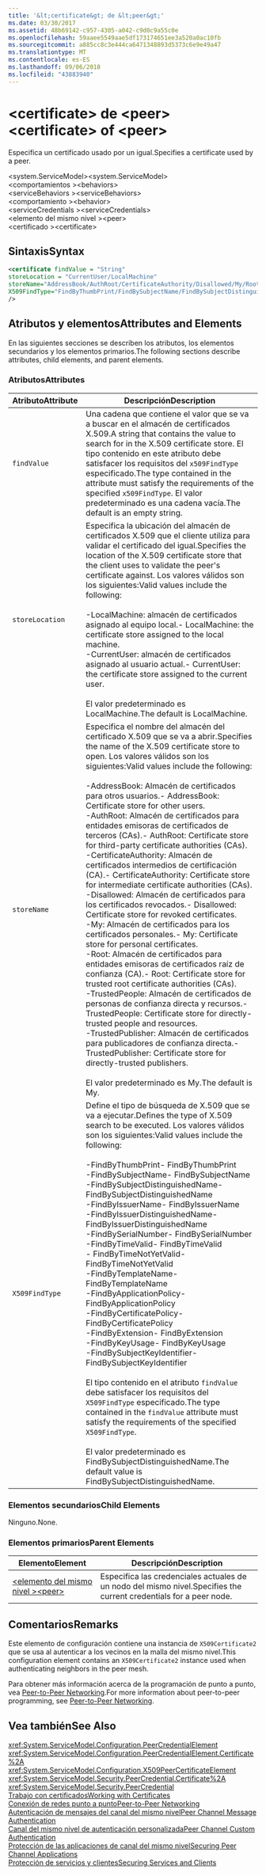 ```yaml
---
title: '&lt;certificate&gt; de &lt;peer&gt;'
ms.date: 03/30/2017
ms.assetid: 48b69142-c957-4305-a042-c9d0c9a55c0e
ms.openlocfilehash: 59aaee5549aae5df173174651ee3a520a0ac10fb
ms.sourcegitcommit: a885cc8c3e444ca6471348893d5373c6e9e49a47
ms.translationtype: MT
ms.contentlocale: es-ES
ms.lasthandoff: 09/06/2018
ms.locfileid: "43883940"
---
```

# <a name="ltcertificategt-of-ltpeergt"></a><span data-ttu-id="95809-102">&lt;certificate&gt; de &lt;peer&gt;</span><span class="sxs-lookup"><span data-stu-id="95809-102">&lt;certificate&gt; of &lt;peer&gt;</span></span>
<span data-ttu-id="95809-103">Especifica un certificado usado por un igual.</span><span class="sxs-lookup"><span data-stu-id="95809-103">Specifies a certificate used by a peer.</span></span>  
  
 <span data-ttu-id="95809-104">\<system.ServiceModel></span><span class="sxs-lookup"><span data-stu-id="95809-104">\<system.ServiceModel></span></span>  
<span data-ttu-id="95809-105">\<comportamientos ></span><span class="sxs-lookup"><span data-stu-id="95809-105">\<behaviors></span></span>  
<span data-ttu-id="95809-106">\<serviceBehaviors ></span><span class="sxs-lookup"><span data-stu-id="95809-106">\<serviceBehaviors></span></span>  
<span data-ttu-id="95809-107">\<comportamiento ></span><span class="sxs-lookup"><span data-stu-id="95809-107">\<behavior></span></span>  
<span data-ttu-id="95809-108">\<serviceCredentials ></span><span class="sxs-lookup"><span data-stu-id="95809-108">\<serviceCredentials></span></span>  
<span data-ttu-id="95809-109">\<elemento del mismo nivel ></span><span class="sxs-lookup"><span data-stu-id="95809-109">\<peer></span></span>  
<span data-ttu-id="95809-110">\<certificado ></span><span class="sxs-lookup"><span data-stu-id="95809-110">\<certificate></span></span>  
  
## <a name="syntax"></a><span data-ttu-id="95809-111">Sintaxis</span><span class="sxs-lookup"><span data-stu-id="95809-111">Syntax</span></span>  
  
```xml  
<certificate findValue = "String"   
storeLocation = "CurrentUser/LocalMachine"  
storeName="AddressBook/AuthRoot/CertificateAuthority/Disallowed/My/Root/TrustedPeople/TrustedPublisher"  
X509FindType="FindByThumbPrint/FindBySubjectName/FindBySubjectDistinguishedName/FindByIssuerName/FindByIssuerDistinguishedName/FindBySerialNumber/FindByTimeValid/FindByTimeNotYetValid/FindByTemplateName/FindByApplicationPolicy/FindByCertificatePolicy/FindByExtension/FindByKeyUsage/FindBySubjectKeyIdentifier"  
/>  
```  
  
## <a name="attributes-and-elements"></a><span data-ttu-id="95809-112">Atributos y elementos</span><span class="sxs-lookup"><span data-stu-id="95809-112">Attributes and Elements</span></span>  
 <span data-ttu-id="95809-113">En las siguientes secciones se describen los atributos, los elementos secundarios y los elementos primarios.</span><span class="sxs-lookup"><span data-stu-id="95809-113">The following sections describe attributes, child elements, and parent elements.</span></span>  
  
### <a name="attributes"></a><span data-ttu-id="95809-114">Atributos</span><span class="sxs-lookup"><span data-stu-id="95809-114">Attributes</span></span>  
  
|<span data-ttu-id="95809-115">Atributo</span><span class="sxs-lookup"><span data-stu-id="95809-115">Attribute</span></span>|<span data-ttu-id="95809-116">Descripción</span><span class="sxs-lookup"><span data-stu-id="95809-116">Description</span></span>|  
|---------------|-----------------|  
|`findValue`|<span data-ttu-id="95809-117">Una cadena que contiene el valor que se va a buscar en el almacén de certificados X.509.</span><span class="sxs-lookup"><span data-stu-id="95809-117">A string that contains the value to search for in the X.509 certificate store.</span></span> <span data-ttu-id="95809-118">El tipo contenido en este atributo debe satisfacer los requisitos del `x509FindType` especificado.</span><span class="sxs-lookup"><span data-stu-id="95809-118">The type contained in the attribute must satisfy the requirements of the specified `x509FindType`.</span></span> <span data-ttu-id="95809-119">El valor predeterminado es una cadena vacía.</span><span class="sxs-lookup"><span data-stu-id="95809-119">The default is an empty string.</span></span>|  
|`storeLocation`|<span data-ttu-id="95809-120">Especifica la ubicación del almacén de certificados X.509 que el cliente utiliza para validar el certificado del igual.</span><span class="sxs-lookup"><span data-stu-id="95809-120">Specifies the location of the X.509 certificate store that the client uses to validate the peer's certificate against.</span></span> <span data-ttu-id="95809-121">Los valores válidos son los siguientes:</span><span class="sxs-lookup"><span data-stu-id="95809-121">Valid values include the following:</span></span><br /><br /> <span data-ttu-id="95809-122">-LocalMachine: almacén de certificados asignado al equipo local.</span><span class="sxs-lookup"><span data-stu-id="95809-122">-   LocalMachine: the certificate store assigned to the local machine.</span></span><br /><span data-ttu-id="95809-123">-CurrentUser: almacén de certificados asignado al usuario actual.</span><span class="sxs-lookup"><span data-stu-id="95809-123">-   CurrentUser: the certificate store assigned to the current user.</span></span><br /><br /> <span data-ttu-id="95809-124">El valor predeterminado es LocalMachine.</span><span class="sxs-lookup"><span data-stu-id="95809-124">The default is LocalMachine.</span></span>|  
|`storeName`|<span data-ttu-id="95809-125">Especifica el nombre del almacén del certificado X.509 que se va a abrir.</span><span class="sxs-lookup"><span data-stu-id="95809-125">Specifies the name of the X.509 certificate store to open.</span></span> <span data-ttu-id="95809-126">Los valores válidos son los siguientes:</span><span class="sxs-lookup"><span data-stu-id="95809-126">Valid values include the following:</span></span><br /><br /> <span data-ttu-id="95809-127">-AddressBook: Almacén de certificados para otros usuarios.</span><span class="sxs-lookup"><span data-stu-id="95809-127">-   AddressBook: Certificate store for other users.</span></span><br /><span data-ttu-id="95809-128">-AuthRoot: Almacén de certificados para entidades emisoras de certificados de terceros (CAs).</span><span class="sxs-lookup"><span data-stu-id="95809-128">-   AuthRoot: Certificate store for third-party certificate authorities (CAs).</span></span><br /><span data-ttu-id="95809-129">-CertificateAuthority: Almacén de certificados intermedios de certificación (CA).</span><span class="sxs-lookup"><span data-stu-id="95809-129">-   CertificateAuthority: Certificate store for intermediate certificate authorities (CAs).</span></span><br /><span data-ttu-id="95809-130">-Disallowed: Almacén de certificados para los certificados revocados.</span><span class="sxs-lookup"><span data-stu-id="95809-130">-   Disallowed: Certificate store for revoked certificates.</span></span><br /><span data-ttu-id="95809-131">-My: Almacén de certificados para los certificados personales.</span><span class="sxs-lookup"><span data-stu-id="95809-131">-   My: Certificate store for personal certificates.</span></span><br /><span data-ttu-id="95809-132">-Root: Almacén de certificados para entidades emisoras de certificados raíz de confianza (CA).</span><span class="sxs-lookup"><span data-stu-id="95809-132">-   Root: Certificate store for trusted root certificate authorities (CAs).</span></span><br /><span data-ttu-id="95809-133">-TrustedPeople: Almacén de certificados de personas de confianza directa y recursos.</span><span class="sxs-lookup"><span data-stu-id="95809-133">-   TrustedPeople: Certificate store for directly-trusted people and resources.</span></span><br /><span data-ttu-id="95809-134">-TrustedPublisher: Almacén de certificados para publicadores de confianza directa.</span><span class="sxs-lookup"><span data-stu-id="95809-134">-   TrustedPublisher: Certificate store for directly-trusted publishers.</span></span><br /><br /> <span data-ttu-id="95809-135">El valor predeterminado es My.</span><span class="sxs-lookup"><span data-stu-id="95809-135">The default is My.</span></span>|  
|`X509FindType`|<span data-ttu-id="95809-136">Define el tipo de búsqueda de X.509 que se va a ejecutar.</span><span class="sxs-lookup"><span data-stu-id="95809-136">Defines the type of X.509 search to be executed.</span></span> <span data-ttu-id="95809-137">Los valores válidos son los siguientes:</span><span class="sxs-lookup"><span data-stu-id="95809-137">Valid values include the following:</span></span><br /><br /> <span data-ttu-id="95809-138">-FindByThumbPrint</span><span class="sxs-lookup"><span data-stu-id="95809-138">-   FindByThumbPrint</span></span><br /><span data-ttu-id="95809-139">-FindBySubjectName</span><span class="sxs-lookup"><span data-stu-id="95809-139">-   FindBySubjectName</span></span><br /><span data-ttu-id="95809-140">-FindBySubjectDistinguishedName</span><span class="sxs-lookup"><span data-stu-id="95809-140">-   FindBySubjectDistinguishedName</span></span><br /><span data-ttu-id="95809-141">-FindByIssuerName</span><span class="sxs-lookup"><span data-stu-id="95809-141">-   FindByIssuerName</span></span><br /><span data-ttu-id="95809-142">-FindByIssuerDistinguishedName</span><span class="sxs-lookup"><span data-stu-id="95809-142">-   FindByIssuerDistinguishedName</span></span><br /><span data-ttu-id="95809-143">-FindBySerialNumber</span><span class="sxs-lookup"><span data-stu-id="95809-143">-   FindBySerialNumber</span></span><br /><span data-ttu-id="95809-144">-FindByTimeValid</span><span class="sxs-lookup"><span data-stu-id="95809-144">-   FindByTimeValid</span></span><br /><span data-ttu-id="95809-145">-   FindByTimeNotYetValid</span><span class="sxs-lookup"><span data-stu-id="95809-145">-   FindByTimeNotYetValid</span></span><br /><span data-ttu-id="95809-146">-FindByTemplateName</span><span class="sxs-lookup"><span data-stu-id="95809-146">-   FindByTemplateName</span></span><br /><span data-ttu-id="95809-147">-FindByApplicationPolicy</span><span class="sxs-lookup"><span data-stu-id="95809-147">-   FindByApplicationPolicy</span></span><br /><span data-ttu-id="95809-148">-FindByCertificatePolicy</span><span class="sxs-lookup"><span data-stu-id="95809-148">-   FindByCertificatePolicy</span></span><br /><span data-ttu-id="95809-149">-FindByExtension</span><span class="sxs-lookup"><span data-stu-id="95809-149">-   FindByExtension</span></span><br /><span data-ttu-id="95809-150">-FindByKeyUsage</span><span class="sxs-lookup"><span data-stu-id="95809-150">-   FindByKeyUsage</span></span><br /><span data-ttu-id="95809-151">-FindBySubjectKeyIdentifier</span><span class="sxs-lookup"><span data-stu-id="95809-151">-   FindBySubjectKeyIdentifier</span></span><br /><br /> <span data-ttu-id="95809-152">El tipo contenido en el atributo `findValue` debe satisfacer los requisitos del `X509FindType` especificado.</span><span class="sxs-lookup"><span data-stu-id="95809-152">The type contained in the `findValue` attribute must satisfy the requirements of the specified `X509FindType`.</span></span><br /><br /> <span data-ttu-id="95809-153">El valor predeterminado es FindBySubjectDistinguishedName.</span><span class="sxs-lookup"><span data-stu-id="95809-153">The default value is FindBySubjectDistinguishedName.</span></span>|  
  
### <a name="child-elements"></a><span data-ttu-id="95809-154">Elementos secundarios</span><span class="sxs-lookup"><span data-stu-id="95809-154">Child Elements</span></span>  
 <span data-ttu-id="95809-155">Ninguno.</span><span class="sxs-lookup"><span data-stu-id="95809-155">None.</span></span>  
  
### <a name="parent-elements"></a><span data-ttu-id="95809-156">Elementos primarios</span><span class="sxs-lookup"><span data-stu-id="95809-156">Parent Elements</span></span>  
  
|<span data-ttu-id="95809-157">Elemento</span><span class="sxs-lookup"><span data-stu-id="95809-157">Element</span></span>|<span data-ttu-id="95809-158">Descripción</span><span class="sxs-lookup"><span data-stu-id="95809-158">Description</span></span>|  
|-------------|-----------------|  
|[<span data-ttu-id="95809-159">\<elemento del mismo nivel ></span><span class="sxs-lookup"><span data-stu-id="95809-159">\<peer></span></span>](../../../../../docs/framework/configure-apps/file-schema/wcf/peer-of-servicecredentials.md)|<span data-ttu-id="95809-160">Especifica las credenciales actuales de un nodo del mismo nivel.</span><span class="sxs-lookup"><span data-stu-id="95809-160">Specifies the current credentials for a peer node.</span></span>|  
  
## <a name="remarks"></a><span data-ttu-id="95809-161">Comentarios</span><span class="sxs-lookup"><span data-stu-id="95809-161">Remarks</span></span>  
 <span data-ttu-id="95809-162">Este elemento de configuración contiene una instancia de `X509Certificate2` que se usa al autenticar a los vecinos en la malla del mismo nivel.</span><span class="sxs-lookup"><span data-stu-id="95809-162">This configuration element contains an `X509Certificate2` instance used when authenticating neighbors in the peer mesh.</span></span>  
  
 <span data-ttu-id="95809-163">Para obtener más información acerca de la programación de punto a punto, vea [Peer-to-Peer Networking](../../../../../docs/framework/wcf/feature-details/peer-to-peer-networking.md).</span><span class="sxs-lookup"><span data-stu-id="95809-163">For more information about peer-to-peer programming, see [Peer-to-Peer Networking](../../../../../docs/framework/wcf/feature-details/peer-to-peer-networking.md).</span></span>  
  
## <a name="see-also"></a><span data-ttu-id="95809-164">Vea también</span><span class="sxs-lookup"><span data-stu-id="95809-164">See Also</span></span>  
 <xref:System.ServiceModel.Configuration.PeerCredentialElement>  
 <xref:System.ServiceModel.Configuration.PeerCredentialElement.Certificate%2A>  
 <xref:System.ServiceModel.Configuration.X509PeerCertificateElement>  
 <xref:System.ServiceModel.Security.PeerCredential.Certificate%2A>  
 <xref:System.ServiceModel.Security.PeerCredential>  
 [<span data-ttu-id="95809-165">Trabajo con certificados</span><span class="sxs-lookup"><span data-stu-id="95809-165">Working with Certificates</span></span>](../../../../../docs/framework/wcf/feature-details/working-with-certificates.md)  
 [<span data-ttu-id="95809-166">Conexión de redes punto a punto</span><span class="sxs-lookup"><span data-stu-id="95809-166">Peer-to-Peer Networking</span></span>](../../../../../docs/framework/wcf/feature-details/peer-to-peer-networking.md)  
 [<span data-ttu-id="95809-167">Autenticación de mensajes del canal del mismo nivel</span><span class="sxs-lookup"><span data-stu-id="95809-167">Peer Channel Message Authentication</span></span>](https://msdn.microsoft.com/library/80e73386-514e-4c30-9e4a-b9ca8c173a95)  
 [<span data-ttu-id="95809-168">Canal del mismo nivel de autenticación personalizada</span><span class="sxs-lookup"><span data-stu-id="95809-168">Peer Channel Custom Authentication</span></span>](https://msdn.microsoft.com/library/4aa8a82e-41a8-48e2-8621-7e1cbabdca7c)  
 [<span data-ttu-id="95809-169">Protección de las aplicaciones de canal del mismo nivel</span><span class="sxs-lookup"><span data-stu-id="95809-169">Securing Peer Channel Applications</span></span>](../../../../../docs/framework/wcf/feature-details/securing-peer-channel-applications.md)  
 [<span data-ttu-id="95809-170">Protección de servicios y clientes</span><span class="sxs-lookup"><span data-stu-id="95809-170">Securing Services and Clients</span></span>](../../../../../docs/framework/wcf/feature-details/securing-services-and-clients.md)
